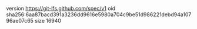 version https://git-lfs.github.com/spec/v1
oid sha256:6aa87bacd391a3236dd9616e5980a704c9be51d986221debd94a10796ae07c65
size 16940
